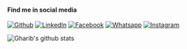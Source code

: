 #### Find me in social media
[![Github](https://img.icons8.com/ios-filled/30/000000/github.png "Github")](https://github.com/ahmed-gharib89 "Github")
[![LinkedIn](https://img.icons8.com/ios-glyphs/30/000000/linkedin.png "LinkedIn")](https://www.linkedin.com/in/ahmed-abdel-moniem-gharib/ "LinkedIn")
[![Facebook](https://img.icons8.com/ios-filled/30/000000/facebook-new.png "Facebook")](https://www.facebook.com/just.nimo/)
[![Whatsapp](https://img.icons8.com/ios/30/000000/whatsapp.png "Whatsapp")](https://wa.me/201096995535?text=Hello)
[![Instagram](https://img.icons8.com/ios/30/000000/instagram.png "Instagram")](https://www.instagram.com/ahmed.gharib89/)

![Gharib's github stats](https://github-readme-stats.vercel.app/api?username=ahmed-gharib89&show_icons=true&theme=radical&count_private=true)
